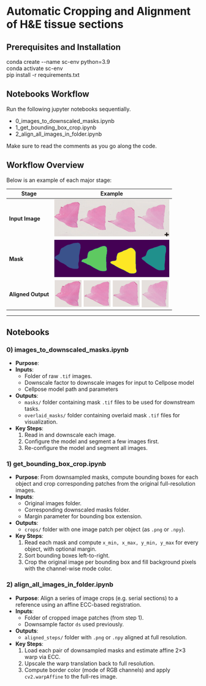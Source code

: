 # Automatic Cropping and Alignment of H&E tissue sections

## Prerequisites and Installation
conda create --name sc-env python=3.9  
conda activate sc-env  
pip install -r requirements.txt

## Notebooks Workflow
Run the following jupyter notebooks sequentially.
- 0_images_to_downscaled_masks.ipynb
- 1_get_bounding_box_crop.ipynb
- 2_align_all_images_in_folder.ipynb

Make sure to read the comments as you go along the code.

## Workflow Overview

Below is an example of each major stage:

| Stage               | Example                                      |
|---------------------|----------------------------------------------|
| **Input Image**     | ![Input](assets/input.png)                   |
| **Mask**            | ![Mask](assets/masks.png)                    |
| **Aligned Output**  | ![Aligned](assets/output.png)                |

---

## Notebooks

### 0) images_to_downscaled_masks.ipynb

- **Purpose**: 
- **Inputs**:
  - Folder of raw `.tif` images.
  - Downscale factor to downscale images for input to Cellpose model
  - Cellpose model path and parameters
- **Outputs**:
  - `masks/` folder containing mask `.tif` files to be used for downstream tasks.
  - `overlaid_masks/` folder containing overlaid mask `.tif` files for visualization.
- **Key Steps**:
  1. Read in and downscale each image.
  2. Configure the model and segment a few images first.
  3. Re-configure the model and segment all images.

### 1) get_bounding_box_crop.ipynb

- **Purpose**: From downsampled masks, compute bounding boxes for each object and crop corresponding patches from the original full-resolution images.
- **Inputs**:
  - Original images folder.
  - Corresponding downscaled masks folder.
  - Margin parameter for bounding box extension.
- **Outputs**:
  - `crops/` folder with one image patch per object (as `.png` or `.npy`).
- **Key Steps**:
  1. Read each mask and compute `x_min, x_max, y_min, y_max` for every object, with optional margin.
  2. Sort bounding boxes left-to-right.
  3. Crop the original image per bounding box and fill background pixels with the channel-wise mode color.

### 2) align_all_images_in_folder.ipynb

- **Purpose**: Align a series of image crops (e.g. serial sections) to a reference using an affine ECC-based registration.
- **Inputs**:
  - Folder of cropped image patches (from step 1).
  - Downsample factor `ds` used previously.
- **Outputs**:
  - `aligned_steps/` folder with `.png` or `.npy` aligned at full resolution.
- **Key Steps**:
  1. Load each pair of downsampled masks and estimate affine 2×3 warp via ECC.
  2. Upscale the warp translation back to full resolution.
  3. Compute border color (mode of RGB channels) and apply `cv2.warpAffine` to the full-res image.

